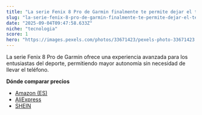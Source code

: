 ```yaml
---
title: "La serie Fenix 8 Pro de Garmin finalmente te permite dejar el teléfono en casa, más o menos."
slug: "la-serie-fenix-8-pro-de-garmin-finalmente-te-permite-dejar-el-telefono-en-casa-m"
date: "2025-09-04T09:47:58.633Z"
niche: "tecnologia"
score: 1
hero: "https://images.pexels.com/photos/33671423/pexels-photo-33671423.jpeg?auto=compress&cs=tinysrgb&fit=crop&h=627&w=1200&auto=compress&cs=tinysrgb&w=1024&h=576&fit=crop"
---
```


La serie Fenix 8 Pro de Garmin ofrece una experiencia avanzada para los entusiastas del deporte, permitiendo mayor autonomía sin necesidad de llevar el teléfono.

**Dónde comparar precios**
- [Amazon (ES)](https://www.amazon.es/s?k=Fenix+8+Pro&language=es_ES&tag=teknovashop25-21)
- [AliExpress](https://es.aliexpress.com/wholesale?SearchText=Fenix+8+Pro)
- [SHEIN](https://es.shein.com/pdsearch?keyword=Fenix+8+Pro)
